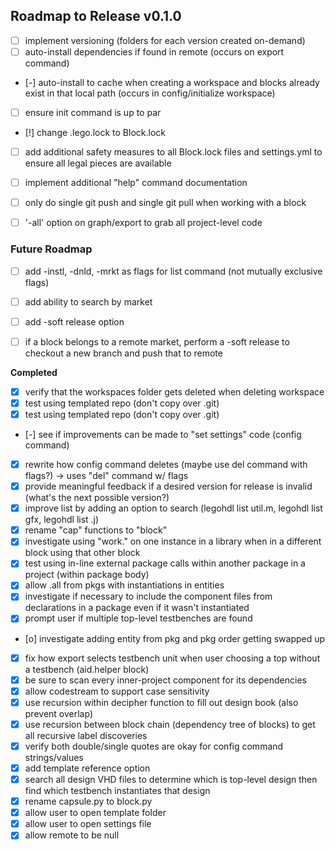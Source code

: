 ## Roadmap to Release v0.1.0

- [ ] implement versioning (folders for each version created on-demand)
- [ ] auto-install dependencies if found in remote (occurs on export command)
- [-] auto-install to cache when creating a workspace and blocks already exist in that local path (occurs in config/initialize workspace)
- [ ] ensure init command is up to par


- [!] change .lego.lock to Block.lock
- [ ] add additional safety measures to all Block.lock files and settings.yml to ensure all legal pieces are available

- [ ] implement additional "help" command documentation


- [ ] only do single git push and single git pull when working with a block

- [ ] '-all' option on graph/export to grab all project-level code


### Future Roadmap

- [ ] add -instl, -dnld, -mrkt as flags for list command (not mutually exclusive flags)
- [ ] add ability to search by market
- [ ] add -soft release option
- [ ] if a block belongs to a remote market, perform a -soft release to checkout a new branch and push that to remote


__Completed__
- [x] verify that the workspaces folder gets deleted when deleting workspace
- [x] test using templated repo (don't copy over .git)
- [x] test using templated repo (don't copy over .git)
- [-] see if improvements can be made to "set settings" code (config command)
- [x] rewrite how config command deletes (maybe use del command with flags?) -> uses "del" command w/ flags
- [x] provide meaningful feedback if a desired version for release is invalid (what's the next possible version?)
- [x] improve list by adding an option to search (legohdl list util.m, legohdl list gfx, legohdl list .j)
- [x] rename "cap" functions to "block"
- [x] investigate using "work." on one instance in a library when in a different block using that other block
- [x] test using in-line external package calls within another package in a project (within package body)
- [x] allow .all from pkgs with instantiations in entities
- [x] investigate if necessary to include the component files from declarations in a package even if it wasn't instantiated
- [x] prompt user if multiple top-level testbenches are found
- [o] investigate adding entity from pkg and pkg order getting swapped up
- [x] fix how export selects testbench unit when user choosing a top without a testbench (aid.helper block)
- [x] be sure to scan every inner-project component for its dependencies
- [x] allow codestream to support case sensitivity
- [x] use recursion within decipher function to fill out design book (also prevent overlap)
- [x] use recursion between block chain (dependency tree of blocks) to get all recursive label discoveries
- [x] verify both double/single quotes are okay for config command strings/values
- [x] add template reference option
- [x] search all design VHD files to determine which is top-level design then find which testbench instantiates that design
- [x] rename capsule.py to block.py
- [x] allow user to open template folder
- [x] allow user to open settings file
- [x] allow remote to be null